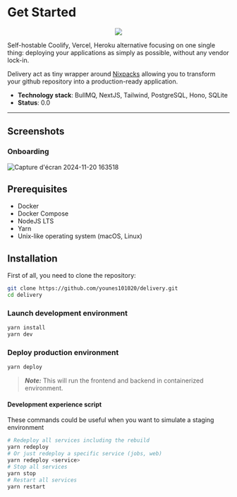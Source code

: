 # Get Started

<div align="center">
  <img src="https://github.com/user-attachments/assets/904f879b-1a7a-4f9c-8250-b595caf89dbb">
</div>

Self-hostable Coolify, Vercel, Heroku alternative focusing on one single thing: deploying your applications as simply as possible, without any vendor lock-in.

Delivery act as tiny wrapper around [Nixpacks](https://nixpacks.com/docs) allowing you to transform your github repository into a production-ready application.

- **Technology stack**: BullMQ, NextJS, Tailwind, PostgreSQL, Hono, SQLite
- **Status**: 0.0

---

## Screenshots

### Onboarding
![Capture d'écran 2024-11-20 163518](https://github.com/user-attachments/assets/3cb12ba4-c73f-416d-8fb4-2c46954285a7)

## Prerequisites

- Docker
- Docker Compose
- NodeJS LTS
- Yarn
- Unix-like operating system (macOS, Linux)

## Installation

First of all, you need to clone the repository:

```bash
git clone https://github.com/younes101020/delivery.git
cd delivery
```

### Launch development environment

```bash
yarn install
yarn dev
```

### Deploy production environment

```bash
yarn deploy
```

> **_Note:_** This will run the frontend and backend in containerized environment.

#### Development experience script

These commands could be useful when you want to simulate a staging environment

```bash
# Redeploy all services including the rebuild
yarn redeploy
# Or just redeploy a specific service (jobs, web)
yarn redeploy <service>
# Stop all services
yarn stop
# Restart all services
yarn restart
```
